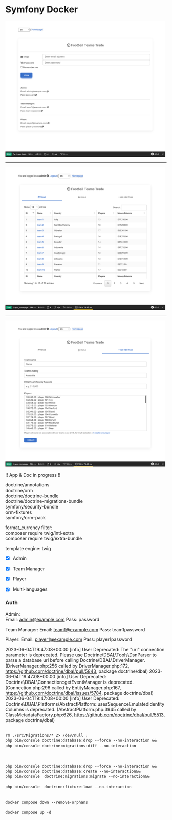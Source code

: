 # Symfony Docker


<img src="login.png" width="500">
<hr />
<img src="teams.png" width="500">
<hr />
<img src="new-team.png" width="500">

<br />


!! App & Doc in progress !!

doctrine/annotations<br/>
doctrine/orm<br/>
doctrine/doctrine-bundle<br/>
doctrine/doctrine-migrations-bundle<br/>
symfony/security-bundle<br/>
orm-fixtures<br/>
symfony/orm-pack<br/>

format_currency filter:<br/>
composer require twig/intl-extra<br/>
composer require twig/extra-bundle<br/>


template engine: twig<br/>


- [x] Admin
- [x] Team Manager
- [x] Player


- [x] Multi-languages



### Auth

Admin:<br>
Email: admin@example.com
Pass: password

Team Manager:
Email: team1@example.com
Pass: team1password

Player:
Email: player1@example.com
Pass: player1password


2023-06-04T19:47:08+00:00 [info] User Deprecated: The "url" connection parameter is deprecated. Please use Doctrine\DBAL\Tools\DsnParser to parse a database url before calling Doctrine\DBAL\DriverManager. (DriverManager.php:256 called by DriverManager.php:172, https://github.com/doctrine/dbal/pull/5843, package doctrine/dbal)
2023-06-04T19:47:08+00:00 [info] User Deprecated: Doctrine\DBAL\Connection::getEventManager is deprecated. (Connection.php:296 called by EntityManager.php:167, https://github.com/doctrine/dbal/issues/5784, package doctrine/dbal)
2023-06-04T19:47:08+00:00 [info] User Deprecated: Doctrine\DBAL\Platforms\AbstractPlatform::usesSequenceEmulatedIdentityColumns is deprecated. (AbstractPlatform.php:3945 called by ClassMetadataFactory.php:626, https://github.com/doctrine/dbal/pull/5513, package doctrine/dbal)


```

rm ./src/Migrations/* 2> /dev/null ;
php bin/console doctrine:database:drop --force --no-interaction &&
php bin/console doctrine:migrations:diff --no-interaction



php bin/console doctrine:database:drop --force --no-interaction &&
php bin/console doctrine:database:create --no-interaction&& 
php bin/console  doctrine:migrations:migrate --no-interaction&&

php bin/console  doctrine:fixture:load --no-interaction


docker compose down --remove-orphans

docker compose up -d


```
